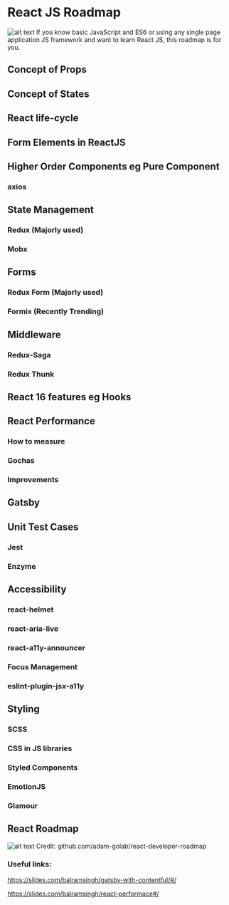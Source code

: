 
# React JS Roadmap
![alt text](https://github.com/balramsinghindia/reactjs-roadmap/blob/master/roadmap.png?raw=true)
If you know basic JavaScript and ES6 or using any single page application JS framework and want to learn React JS, this roadmap is for you.


## Concept of Props
## Concept of States
## React life-cycle
## Form Elements in ReactJS
## Higher Order Components eg Pure Component
### axios

## State Management
### Redux (Majorly used)
### Mobx

## Forms
### Redux Form (Majorly used)
### Formix (Recently Trending)

## Middleware
### Redux-Saga
### Redux Thunk

## React 16 features eg Hooks

## React Performance
### How to measure
### Gochas
### Improvements

## Gatsby

## Unit Test Cases
### Jest 
### Enzyme

## Accessibility
### react-helmet
### react-aria-live
### react-a11y-announcer
### Focus Management
### eslint-plugin-jsx-a11y

## Styling
### SCSS
### CSS in JS libraries
### Styled Components
### EmotionJS
### Glamour

## React Roadmap

![alt text](https://github.com/balramsinghindia/reactjs-roadmap/blob/master/roadmap.png?raw=true)
Credit: github.com/adam-golab/react-developer-roadmap



### Useful links:
https://slides.com/balramsingh/gatsby-with-contentful/#/

https://slides.com/balramsingh/react-performace#/

